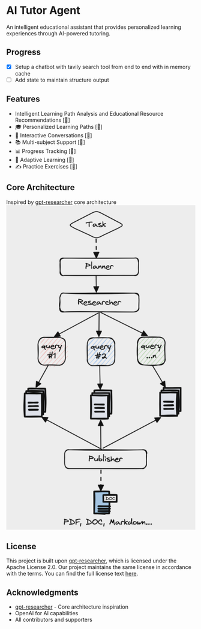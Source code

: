 # AI Tutor Agent

An intelligent educational assistant that provides personalized learning experiences through AI-powered tutoring.

## Progress
- [x] Setup a chatbot with tavily search tool from end to end with in memory cache
- [ ] Add state to maintain structure output

## Features

- Intelligent Learning Path Analysis and Educational Resource Recommendations [🚧]
- 🎓 Personalized Learning Paths [🚧]
- 💬 Interactive Conversations [🚧]
- 📚 Multi-subject Support [🚧]
- 📊 Progress Tracking [🚧]
- 🔄 Adaptive Learning [🚧]
- ✍️ Practice Exercises [🚧]

## Core Architecture
Inspired by [gpt-researcher](https://github.com/assafelovic/gpt-researcher/) core architecture
![Core Architecture](docs/images/core-architecture.png)

## License

This project is built upon [gpt-researcher](https://github.com/assafelovic/gpt-researcher/), which is licensed under the Apache License 2.0. Our project maintains the same license in accordance with the terms. You can find the full license text [here](LICENSE).

## Acknowledgments
- [gpt-researcher](https://github.com/assafelovic/gpt-researcher/) - Core architecture inspiration
- OpenAI for AI capabilities
- All contributors and supporters